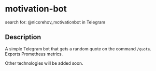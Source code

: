 # motivation-bot
search for: @nicorehov_motivationbot in Telegram
## Description
A simple Telegram bot that gets a random quote on the command `/quote`.
Exports Prometheus metrics.

Other technologies will be added soon.
